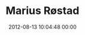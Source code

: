 ---
title: "Marius Røstad"
date: 2012-08-13 10:04:48 00:00
permalink: /portart
twitter: ""
likes: [1231,1166,1469]
id: 1289
gravatar: "http://www.gravatar.com/avatar/09e7d735a7dedac505b2aaaccda735e1"
---